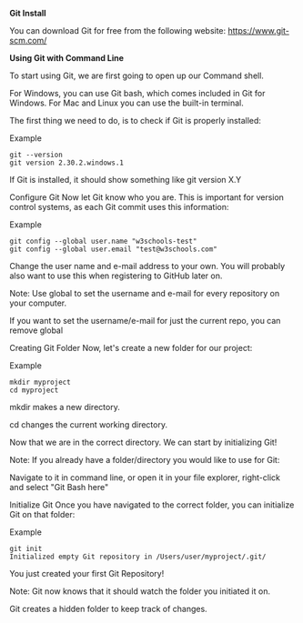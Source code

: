 **Git Install**

You can download Git for free from the following website: https://www.git-scm.com/

**Using Git with Command Line**

To start using Git, we are first going to open up our Command shell.

For Windows, you can use Git bash, which comes included in Git for Windows. For Mac and Linux you can use the built-in terminal.

The first thing we need to do, is to check if Git is properly installed:

Example
````
git --version
git version 2.30.2.windows.1
````

If Git is installed, it should show something like git version X.Y

Configure Git
Now let Git know who you are. This is important for version control systems, as each Git commit uses this information:

Example
````
git config --global user.name "w3schools-test"
git config --global user.email "test@w3schools.com"
````

Change the user name and e-mail address to your own. You will probably also want to use this when registering to GitHub later on.

Note: Use global to set the username and e-mail for every repository on your computer.

If you want to set the username/e-mail for just the current repo, you can remove global

Creating Git Folder
Now, let's create a new folder for our project:

Example
````
mkdir myproject
cd myproject
````

mkdir makes a new directory.

cd changes the current working directory.

Now that we are in the correct directory. We can start by initializing Git!

Note: If you already have a folder/directory you would like to use for Git:

Navigate to it in command line, or open it in your file explorer, right-click and select "Git Bash here"

Initialize Git
Once you have navigated to the correct folder, you can initialize Git on that folder:

Example
````
git init
Initialized empty Git repository in /Users/user/myproject/.git/
````

You just created your first Git Repository!

Note: Git now knows that it should watch the folder you initiated it on.

Git creates a hidden folder to keep track of changes.